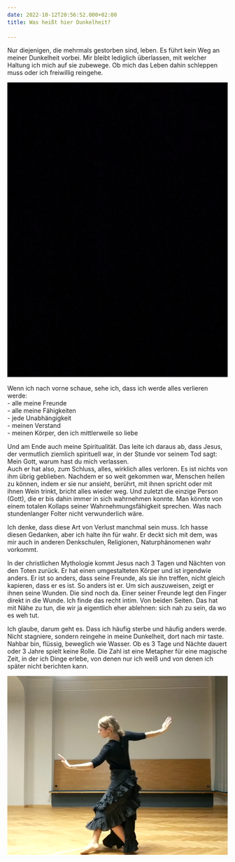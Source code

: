 ```yaml
---
date: 2022-10-12T20:56:52.000+02:00
title: Was heißt hier Dunkelheit?

---
```

Nur diejenigen, die mehrmals gestorben sind, leben. Es führt kein Weg an meiner Dunkelheit vorbei. Mir bleibt lediglich überlassen, mit welcher Haltung ich mich auf sie zubewege. Ob mich das Leben dahin schleppen muss oder ich freiwillig reingehe.

![](/uploads/dunkelheit.jpg)

Wenn ich nach vorne schaue, sehe ich, dass ich werde alles verlieren werde:  
\- alle meine Freunde  
\- alle meine Fähigkeiten  
\- jede Unabhängigkeit  
\- meinen Verstand  
\- meinen Körper, den ich mittlerweile so liebe

Und am Ende auch meine Spiritualität. Das leite ich daraus ab, dass Jesus, der vermutlich ziemlich spirituell war, in der Stunde vor seinem Tod sagt: Mein Gott, warum hast du mich verlassen.   
Auch er hat also, zum Schluss, alles, wirklich alles verloren. Es ist nichts von ihm übrig geblieben. Nachdem er so weit gekommen war, Menschen heilen zu können, indem er sie nur ansieht, berührt, mit ihnen spricht oder mit ihnen Wein trinkt, bricht alles wieder weg. Und zuletzt die einzige Person (Gott), die er bis dahin immer in sich wahrnehmen konnte. Man könnte von einem totalen Kollaps seiner Wahrnehmungsfähigkeit sprechen. Was nach stundenlanger Folter nicht verwunderlich wäre. 

Ich denke, dass diese Art von Verlust manchmal sein muss. Ich hasse diesen Gedanken, aber ich halte ihn für wahr. Er deckt sich mit dem, was mir auch in anderen Denkschulen, Religionen, Naturphänomenen wahr vorkommt. 

In der christlichen Mythologie kommt Jesus nach 3 Tagen und Nächten von den Toten zurück. Er hat einen umgestalteten Körper und ist irgendwie anders. Er ist so anders, dass seine Freunde, als sie ihn treffen, nicht gleich kapieren, dass er es ist. So anders ist er. Um sich auszuweisen, zeigt er ihnen seine Wunden. Die sind noch da. Einer seiner Freunde legt den Finger direkt in die Wunde. Ich finde das recht intim. Von beiden Seiten. Das hat mit Nähe zu tun, die wir ja eigentlich eher ablehnen: sich nah zu sein, da wo es weh tut.

Ich glaube, darum geht es. Dass ich häufig sterbe und häufig anders werde. Nicht stagniere, sondern reingehe in meine Dunkelheit, dort nach mir taste. Nahbar bin, flüssig, beweglich wie Wasser. Ob es 3 Tage und Nächte dauert oder 3 Jahre spielt keine Rolle. Die Zahl ist eine Metapher für eine magische Zeit, in der ich Dinge erlebe, von denen nur ich weiß und von denen ich später nicht berichten kann. 

![](/uploads/schwarzer-tanz_krahe.png)